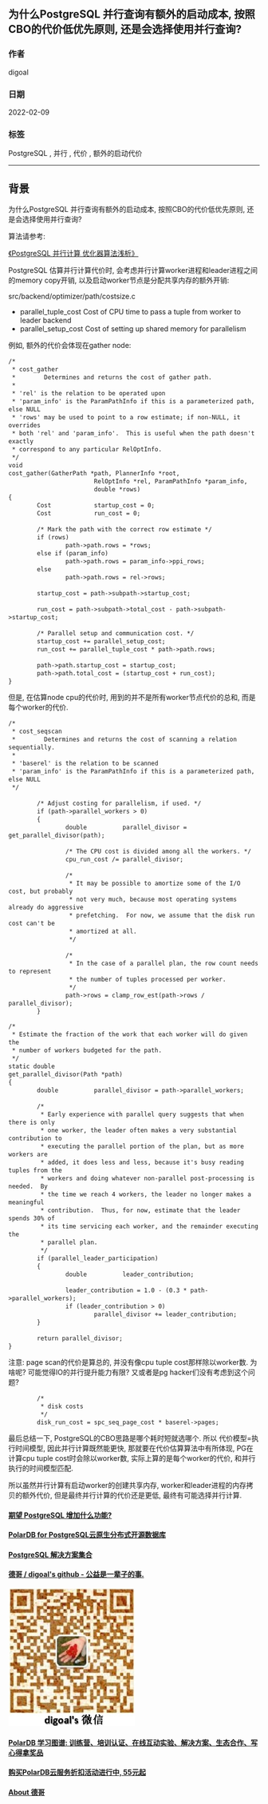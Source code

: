 ## 为什么PostgreSQL 并行查询有额外的启动成本, 按照CBO的代价低优先原则, 还是会选择使用并行查询?  
            
### 作者            
digoal            
            
### 日期            
2022-02-09           
            
### 标签            
PostgreSQL , 并行 , 代价 , 额外的启动代价            
            
----            
            
## 背景        
  
为什么PostgreSQL 并行查询有额外的启动成本, 按照CBO的代价低优先原则, 还是会选择使用并行查询?  
  
算法请参考:  
  
[《PostgreSQL 并行计算 优化器算法浅析》](../201608/20160816_02.md)    
  
PostgreSQL 估算并行计算代价时, 会考虑并行计算worker进程和leader进程之间的memory copy开销, 以及启动worker节点是分配共享内存的额外开销:    
  
src/backend/optimizer/path/costsize.c  
  
  
- parallel_tuple_cost Cost of CPU time to pass a tuple from worker to leader backend  
- parallel_setup_cost Cost of setting up shared memory for parallelism  
  
例如, 额外的代价会体现在gather node:  
  
```  
/*  
 * cost_gather  
 *        Determines and returns the cost of gather path.  
 *  
 * 'rel' is the relation to be operated upon  
 * 'param_info' is the ParamPathInfo if this is a parameterized path, else NULL  
 * 'rows' may be used to point to a row estimate; if non-NULL, it overrides  
 * both 'rel' and 'param_info'.  This is useful when the path doesn't exactly  
 * correspond to any particular RelOptInfo.  
 */  
void  
cost_gather(GatherPath *path, PlannerInfo *root,  
                        RelOptInfo *rel, ParamPathInfo *param_info,  
                        double *rows)  
{  
        Cost            startup_cost = 0;  
        Cost            run_cost = 0;  
  
        /* Mark the path with the correct row estimate */  
        if (rows)  
                path->path.rows = *rows;  
        else if (param_info)  
                path->path.rows = param_info->ppi_rows;  
        else  
                path->path.rows = rel->rows;  
  
        startup_cost = path->subpath->startup_cost;  
  
        run_cost = path->subpath->total_cost - path->subpath->startup_cost;  
  
        /* Parallel setup and communication cost. */  
        startup_cost += parallel_setup_cost;  
        run_cost += parallel_tuple_cost * path->path.rows;  
  
        path->path.startup_cost = startup_cost;  
        path->path.total_cost = (startup_cost + run_cost);  
}  
```  
  
  
但是, 在估算node cpu的代价时, 用到的并不是所有worker节点代价的总和, 而是每个worker的代价.   
  
  
```  
/*  
 * cost_seqscan  
 *        Determines and returns the cost of scanning a relation sequentially.  
 *  
 * 'baserel' is the relation to be scanned  
 * 'param_info' is the ParamPathInfo if this is a parameterized path, else NULL  
 */  
  
        /* Adjust costing for parallelism, if used. */  
        if (path->parallel_workers > 0)  
        {  
                double          parallel_divisor = get_parallel_divisor(path);  
  
                /* The CPU cost is divided among all the workers. */  
                cpu_run_cost /= parallel_divisor;   
  
                /*  
                 * It may be possible to amortize some of the I/O cost, but probably  
                 * not very much, because most operating systems already do aggressive  
                 * prefetching.  For now, we assume that the disk run cost can't be  
                 * amortized at all.  
                 */  
  
                /*  
                 * In the case of a parallel plan, the row count needs to represent  
                 * the number of tuples processed per worker.  
                 */  
                path->rows = clamp_row_est(path->rows / parallel_divisor);  
        }  
```  
  
  
```  
/*  
 * Estimate the fraction of the work that each worker will do given the  
 * number of workers budgeted for the path.  
 */  
static double  
get_parallel_divisor(Path *path)  
{  
        double          parallel_divisor = path->parallel_workers;  
  
        /*  
         * Early experience with parallel query suggests that when there is only  
         * one worker, the leader often makes a very substantial contribution to  
         * executing the parallel portion of the plan, but as more workers are  
         * added, it does less and less, because it's busy reading tuples from the  
         * workers and doing whatever non-parallel post-processing is needed.  By  
         * the time we reach 4 workers, the leader no longer makes a meaningful  
         * contribution.  Thus, for now, estimate that the leader spends 30% of  
         * its time servicing each worker, and the remainder executing the  
         * parallel plan.  
         */  
        if (parallel_leader_participation)  
        {  
                double          leader_contribution;  
  
                leader_contribution = 1.0 - (0.3 * path->parallel_workers);  
                if (leader_contribution > 0)  
                        parallel_divisor += leader_contribution;  
        }  
  
        return parallel_divisor;  
}  
```  
  
注意: page scan的代价是算总的, 并没有像cpu tuple cost那样除以worker数. 为啥呢? 可能觉得IO的并行提升能力有限? 又或者是pg hacker们没有考虑到这个问题?    
  
  
```  
        /*  
         * disk costs  
         */  
        disk_run_cost = spc_seq_page_cost * baserel->pages;  
```  
  
最后总结一下, PostgreSQL的CBO思路是哪个耗时短就选哪个. 所以 代价模型=执行时间模型, 因此并行计算既然能更快, 那就要在代价估算算法中有所体现, PG在计算cpu tuple cost时会除以worker数, 实际上算的是每个worker的代价, 和并行执行的时间模型匹配.   
  
所以虽然并行计算有启动worker的创建共享内存, worker和leader进程的内存拷贝的额外代价, 但是最终并行计算的代价还是更低, 最终有可能选择并行计算.      
  
  
  
#### [期望 PostgreSQL 增加什么功能?](https://github.com/digoal/blog/issues/76 "269ac3d1c492e938c0191101c7238216")
  
  
#### [PolarDB for PostgreSQL云原生分布式开源数据库](https://github.com/ApsaraDB/PolarDB-for-PostgreSQL "57258f76c37864c6e6d23383d05714ea")
  
  
#### [PostgreSQL 解决方案集合](https://yq.aliyun.com/topic/118 "40cff096e9ed7122c512b35d8561d9c8")
  
  
#### [德哥 / digoal's github - 公益是一辈子的事.](https://github.com/digoal/blog/blob/master/README.md "22709685feb7cab07d30f30387f0a9ae")
  
  
![digoal's wechat](../pic/digoal_weixin.jpg "f7ad92eeba24523fd47a6e1a0e691b59")
  
  
#### [PolarDB 学习图谱: 训练营、培训认证、在线互动实验、解决方案、生态合作、写心得拿奖品](https://www.aliyun.com/database/openpolardb/activity "8642f60e04ed0c814bf9cb9677976bd4")
  
  
#### [购买PolarDB云服务折扣活动进行中, 55元起](https://www.aliyun.com/activity/new/polardb-yunparter?userCode=bsb3t4al "e0495c413bedacabb75ff1e880be465a")
  
  
#### [About 德哥](https://github.com/digoal/blog/blob/master/me/readme.md "a37735981e7704886ffd590565582dd0")
  
